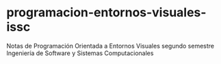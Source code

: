 # programacion-entornos-visuales-issc
 Notas de Programación Orientada a Entornos Visuales segundo semestre Ingeniería de Software y Sistemas Computacionales
